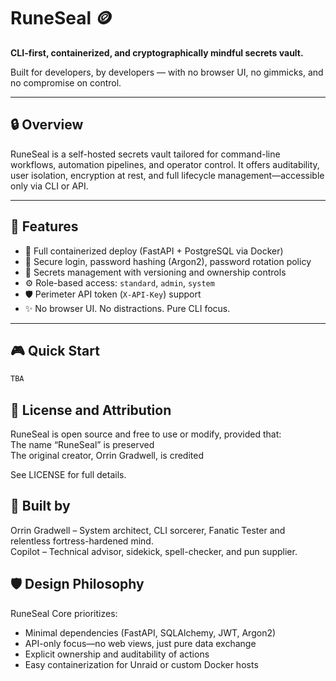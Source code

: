 # RuneSeal 🪙

**CLI-first, containerized, and cryptographically mindful secrets vault.**

Built for developers, by developers — with no browser UI, no gimmicks, and no compromise on control.

---

## 🔒 Overview

RuneSeal is a self-hosted secrets vault tailored for command-line workflows, automation pipelines, and operator control. It offers auditability, user isolation, encryption at rest, and full lifecycle management—accessible only via CLI or API.

---

## 🧰 Features

- 🚀 Full containerized deploy (FastAPI + PostgreSQL via Docker)
- 🔐 Secure login, password hashing (Argon2), password rotation policy
- 💬 Secrets management with versioning and ownership controls
- ⚙️ Role-based access: `standard`, `admin`, `system`
- 🛡️ Perimeter API token (`X-API-Key`) support
- ✨ No browser UI. No distractions. Pure CLI focus.

---

## 🎮 Quick Start

```bash
TBA
```

## 🧾 License and Attribution

RuneSeal is open source and free to use or modify, provided that:  
The name “RuneSeal” is preserved  
The original creator, Orrin Gradwell, is credited  

See LICENSE for full details.

## 💼 Built by

Orrin Gradwell – System architect, CLI sorcerer, Fanatic Tester and relentless fortress-hardened mind.  
Copilot – Technical advisor, sidekick, spell-checker, and pun supplier.

## 🛡️ Design Philosophy

RuneSeal Core prioritizes:

- Minimal dependencies (FastAPI, SQLAlchemy, JWT, Argon2)
- API-only focus—no web views, just pure data exchange
- Explicit ownership and auditability of actions
- Easy containerization for Unraid or custom Docker hosts
